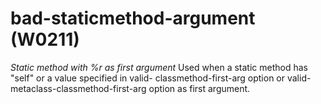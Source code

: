 # bad-staticmethod-argument (W0211)
*Static method with %r as first argument* Used when a static method has
\"self\" or a value specified in valid- classmethod-first-arg option or
valid-metaclass-classmethod-first-arg option as first argument.

